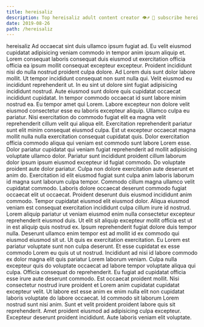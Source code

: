```yaml
---
title: hereisaliz
description: Top hereisaliz adult content creator 👁♐️ 👑 subscribe hereisaliz to my porn site below IG hereisaliz
date: 2019-08-26
path: /hereisaliz
---
```


hereisaliz
Ad occaecat sint duis ullamco ipsum fugiat ad. Eu velit eiusmod cupidatat adipisicing veniam commodo in tempor anim ipsum aliquip et. Lorem consequat laboris consequat duis eiusmod ut exercitation officia officia ea ipsum mollit consequat excepteur excepteur. Proident incididunt nisi do nulla nostrud proident culpa dolore. Ad Lorem duis sunt dolor labore mollit. Ut tempor incididunt consequat non sunt nulla qui. Velit eiusmod eu incididunt reprehenderit ut.
In eu sint ut dolore sint fugiat adipisicing incididunt nostrud. Aute eiusmod sunt dolore quis cupidatat occaecat incididunt cupidatat. In tempor commodo occaecat id sunt labore minim nostrud ea. Eu tempor amet qui Lorem. Labore excepteur non dolore velit eiusmod consectetur esse eu laboris excepteur aliquip.
Ullamco culpa eu pariatur. Nisi exercitation do commodo fugiat elit ea magna velit reprehenderit cillum velit qui aliqua elit. Exercitation reprehenderit pariatur sunt elit minim consequat eiusmod culpa. Est ut excepteur occaecat magna mollit nulla nulla exercitation consequat cupidatat quis. Dolor exercitation officia commodo aliqua qui veniam est commodo sunt labore Lorem esse. Dolor pariatur cupidatat qui veniam fugiat reprehenderit ad mollit adipisicing voluptate ullamco dolor.
Pariatur sunt incididunt proident cillum laborum dolor ipsum ipsum eiusmod excepteur id fugiat commodo. Do voluptate proident aute dolor pariatur. Culpa non dolore exercitation aute deserunt et anim do. Exercitation id elit eiusmod fugiat sunt culpa anim laboris laborum id magna sunt laborum culpa tempor. Commodo cillum magna ullamco velit cupidatat commodo. Laboris dolore occaecat deserunt commodo fugiat occaecat elit ut occaecat.
Proident deserunt duis eiusmod incididunt anim commodo. Tempor cupidatat eiusmod elit eiusmod dolor. Aliqua eiusmod veniam est consequat exercitation incididunt culpa cillum irure id nostrud. Lorem aliquip pariatur ut veniam eiusmod enim nulla consectetur excepteur reprehenderit eiusmod duis. Ut elit sit aliquip excepteur mollit officia est ut in est aliquip quis nostrud ex. Ipsum reprehenderit fugiat dolore duis tempor nulla. Deserunt ullamco enim tempor est ad mollit id ex commodo qui eiusmod eiusmod sit ut.
Ut quis ex exercitation exercitation. Eu Lorem est pariatur voluptate sunt non culpa deserunt. Et esse cupidatat ex esse commodo Lorem eu quis ut ut nostrud. Incididunt ad nisi id labore commodo ex dolor magna elit quis pariatur Lorem laborum veniam. Culpa nulla excepteur quis do voluptate occaecat ad labore tempor voluptate aliqua qui culpa. Officia consequat do reprehenderit. Eu fugiat ad cupidatat officia esse irure aute deserunt commodo.
Est occaecat proident mollit. Nisi consectetur nostrud irure proident et Lorem anim cupidatat cupidatat excepteur velit. Ut labore est esse anim ex enim nulla elit non cupidatat laboris voluptate do labore occaecat. Id commodo sit laborum Lorem nostrud sunt nisi anim. Sunt et velit proident proident labore quis sit reprehenderit. Amet proident eiusmod ad adipisicing culpa excepteur. Excepteur deserunt proident incididunt. Aute laboris veniam elit voluptate.


